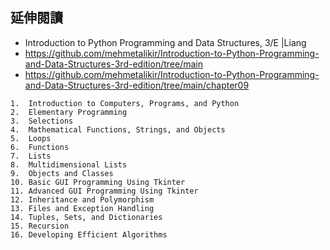 
## 延伸閱讀
- Introduction to Python Programming and Data Structures, 3/E |Liang
- https://github.com/mehmetalikir/Introduction-to-Python-Programming-and-Data-Structures-3rd-edition/tree/main
- https://github.com/mehmetalikir/Introduction-to-Python-Programming-and-Data-Structures-3rd-edition/tree/main/chapter09
```
1.	Introduction to Computers, Programs, and Python
2.	Elementary Programming
3.	Selections
4.	Mathematical Functions, Strings, and Objects
5.	Loops
6.	Functions
7.	Lists
8.	Multidimensional Lists
9.	Objects and Classes
10.	Basic GUI Programming Using Tkinter
11.	Advanced GUI Programming Using Tkinter
12.	Inheritance and Polymorphism
13.	Files and Exception Handling
14.	Tuples, Sets, and Dictionaries
15.	Recursion
16.	Developing Efficient Algorithms
```

